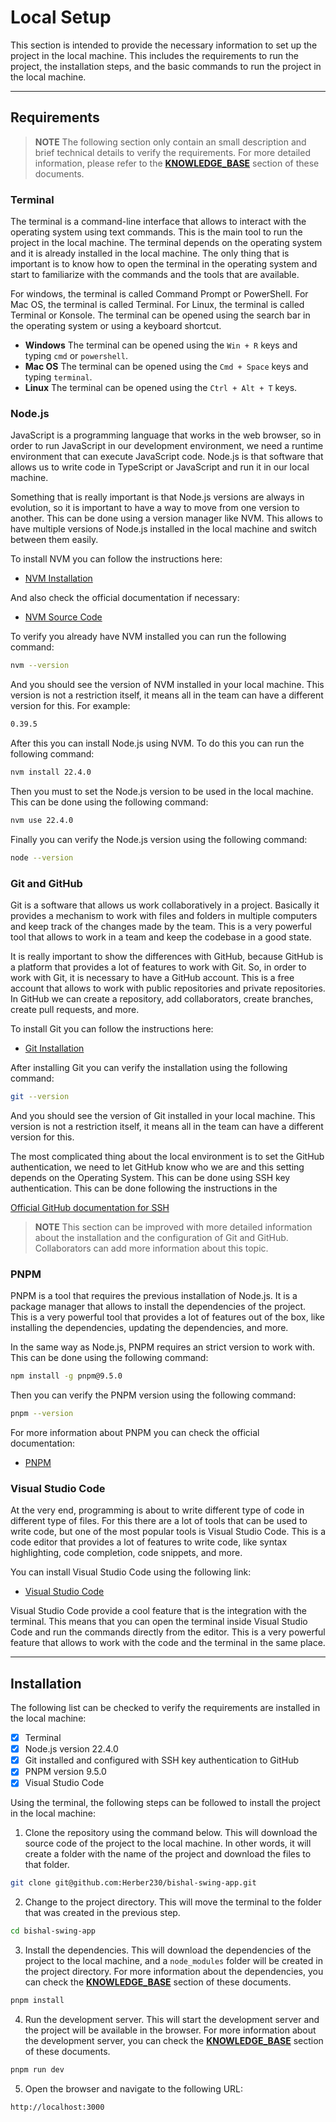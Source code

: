 # Local Setup

This section is intended to provide the necessary information to set up the project in the local machine. This includes the requirements to run the project, the installation steps, and the basic commands to run the project in the local machine.

---

## Requirements

> **NOTE** The following section only contain an small description and brief technical details to verify the requirements. For more detailed information, please refer to the **[KNOWLEDGE_BASE](./KNOWLEDGE_BASE.md)** section of these documents.

### Terminal

The terminal is a command-line interface that allows to interact with the operating system using text commands. This is the main tool to run the project in the local machine. The terminal depends on the operating system and it is already installed in the local machine. The only thing that is important is to know how to open the terminal in the operating system and start to familiarize with the commands and the tools that are available.

For windows, the terminal is called Command Prompt or PowerShell. For Mac OS, the terminal is called Terminal. For Linux, the terminal is called Terminal or Konsole. The terminal can be opened using the search bar in the operating system or using a keyboard shortcut.

- **Windows** The terminal can be opened using the `Win + R` keys and typing `cmd` or `powershell`.
- **Mac OS** The terminal can be opened using the `Cmd + Space` keys and typing `terminal`.
- **Linux** The terminal can be opened using the `Ctrl + Alt + T` keys.

### Node.js

JavaScript is a programming language that works in the web browser, so in order to run JavaScript in our development environment, we need a runtime environment that can execute JavaScript code. Node.js is that software that allows us to write code in TypeScript or JavaScript and run it in our local machine.

Something that is really important is that Node.js versions are always in evolution, so it is important to have a way to move from one version to another. This can be done using a version manager like NVM. This allows to have multiple versions of Node.js installed in the local machine and switch between them easily.

To install NVM you can follow the instructions here:

- [NVM Installation](https://www.freecodecamp.org/news/node-version-manager-nvm-install-guide/)

And also check the official documentation if necessary:

- [NVM Source Code](https://github.com/nvm-sh/nvm)

To verify you already have NVM installed you can run the following command:

```bash
nvm --version
```

And you should see the version of NVM installed in your local machine. This version is not a restriction itself, it means all in the team can have a different version for this. For example:

```bash
0.39.5
```

After this you can install Node.js using NVM. To do this you can run the following command:

```bash
nvm install 22.4.0
```

Then you must to set the Node.js version to be used in the local machine. This can be done using the following command:

```bash
nvm use 22.4.0
```

Finally you can verify the Node.js version using the following command:

```bash
node --version
```

### Git and GitHub

Git is a software that allows us work collaboratively in a project. Basically it provides a mechanism to work with files and folders in multiple computers and keep track of the changes made by the team. This is a very powerful tool that allows to work in a team and keep the codebase in a good state.

It is really important to show the differences with GitHub, because GitHub is a platform that provides a lot of features to work with Git. So, in order to work with Git, it is necessary to have a GitHub account. This is a free account that allows to work with public repositories and private repositories. In GitHub we can create a repository, add collaborators, create branches, create pull requests, and more.

To install Git you can follow the instructions here:

- [Git Installation](https://git-scm.com/book/en/v2/Getting-Started-Installing-Git)

After installing Git you can verify the installation using the following command:

```bash
git --version
```

And you should see the version of Git installed in your local machine. This version is not a restriction itself, it means all in the team can have a different version for this.

The most complicated thing about the local environment is to set the GitHub authentication, we need to let GitHub know who we are and this setting depends on the Operating System. This can be done using SSH key authentication. This can be done following the instructions in the

[Official GitHub documentation for SSH](https://docs.github.com/en/github/authenticating-to-github/connecting-to-github-with-ssh)

> **NOTE** This section can be improved with more detailed information about the installation and the configuration of Git and GitHub. Collaborators can add more information about this topic.

### PNPM

PNPM is a tool that requires the previous installation of Node.js. It is a package manager that allows to install the dependencies of the project. This is a very powerful tool that provides a lot of features out of the box, like installing the dependencies, updating the dependencies, and more.

In the same way as Node.js, PNPM requires an strict version to work with. This can be done using the following command:

```bash
npm install -g pnpm@9.5.0
```

Then you can verify the PNPM version using the following command:

```bash
pnpm --version
```

For more information about PNPM you can check the official documentation:

- [PNPM](https://pnpm.io/)

### Visual Studio Code

At the very end, programming is about to write different type of code in different type of files. For this there are a lot of tools that can be used to write code, but one of the most popular tools is Visual Studio Code. This is a code editor that provides a lot of features to write code, like syntax highlighting, code completion, code snippets, and more.

You can install Visual Studio Code using the following link:

- [Visual Studio Code](https://code.visualstudio.com/download)

Visual Studio Code provide a cool feature that is the integration with the terminal. This means that you can open the terminal inside Visual Studio Code and run the commands directly from the editor. This is a very powerful feature that allows to work with the code and the terminal in the same place.

---

## Installation

The following list can be checked to verify the requirements are installed in the local machine:

- [x] Terminal
- [x] Node.js version 22.4.0
- [x] Git installed and configured with SSH key authentication to GitHub
- [x] PNPM version 9.5.0
- [x] Visual Studio Code

Using the terminal, the following steps can be followed to install the project in the local machine:

1. Clone the repository using the command below. This will download the source code of the project to the local machine. In other words, it will create a folder with the name of the project and download the files to that folder.

```bash
git clone git@github.com:Herber230/bishal-swing-app.git
```

2. Change to the project directory. This will move the terminal to the folder that was created in the previous step.

```bash
cd bishal-swing-app
```

3. Install the dependencies. This will download the dependencies of the project to the local machine, and a `node_modules` folder will be created in the project directory. For more information about the dependencies, you can check the **[KNOWLEDGE_BASE](./KNOWLEDGE_BASE.md)** section of these documents.

```bash
pnpm install
```

4. Run the development server. This will start the development server and the project will be available in the browser. For more information about the development server, you can check the **[KNOWLEDGE_BASE](./KNOWLEDGE_BASE.md)** section of these documents.

```bash
pnpm run dev
```

5. Open the browser and navigate to the following URL:

```
http://localhost:3000
```
